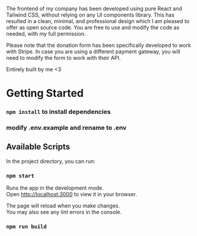 The frontend of my company has been developed using pure React and Tailwind CSS, without relying on any UI components library. This has resulted in a clean, minimal, and professional design which I am pleased to offer as open source code. You are free to use and modify the code as needed, with my full permission.

Please note that the donation form has been specifically developed to work with Stripe. In case you are using a different payment gateway, you will need to modify the form to work with their API.

Entirely built by me <3

# Getting Started 

### `npm install` to install dependencies
### modify .env.example and rename to .env

## Available Scripts

In the project directory, you can run:

### `npm start`

Runs the app in the development mode.\
Open [http://localhost:3000](http://localhost:3000) to view it in your browser.

The page will reload when you make changes.\
You may also see any lint errors in the console.

### `npm run build`
